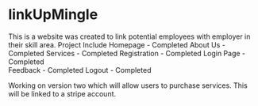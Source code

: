 # linkUpMingle
This is a website was created to link potential employees with employer in their skill area.
Project Include 
Homepage - Completed 
About Us - Completed 
Services - Completed 
Registration - Completed 
Login Page - Completed  
Feedback - Completed 
Logout - Completed 

Working on version two which will allow users to purchase services. This will be linked to a stripe account.
